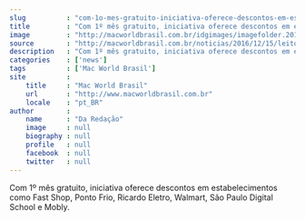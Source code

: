 ```yaml
---
slug          : "com-1o-mes-gratuito-iniciativa-oferece-descontos-em-estabelecimentos-como-fast-shop-ponto-frio-ricardo-eletro-walmart-sao-paulo-digital-school-e-mobly"
title         : "Com 1º mês gratuito, iniciativa oferece descontos em estabelecimentos como Fast Shop, Ponto Frio, Ricardo Eletro, Walmart, São Paulo Digital School e Mobly."
image         : "http://macworldbrasil.com.br/idgimages/imagefolder.2016-12-01.7841587038/clubeidg_625.jpg"
source        : "http://macworldbrasil.com.br/noticias/2016/12/15/leitores-da-macworld-ganham-desconto-especial-com-o-novo-clube-idg/"
description   : "Com 1º mês gratuito, iniciativa oferece descontos em estabelecimentos como Fast Shop, Ponto Frio, Ricardo Eletro, Walmart, São Paulo Digital School e Mobly."
categories    : ['news']
tags          : ['Mac World Brasil']
site          :
    title     : "Mac World Brasil"
    url       : "http://www.macworldbrasil.com.br"
    locale    : "pt_BR"
author        :
    name      : "Da Redação"
    image     : null
    biography : null
    profile   : null
    facebook  : null
    twitter   : null
---
```


Com 1º mês gratuito, iniciativa oferece descontos em estabelecimentos como Fast Shop, Ponto Frio, Ricardo Eletro, Walmart, São Paulo Digital School e Mobly.
